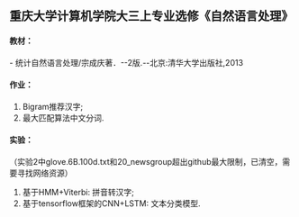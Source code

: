 ## 重庆大学计算机学院大三上专业选修《自然语言处理》

#### 教材：
 \- 统计自然语言处理/宗成庆著．--2版.--北京:清华大学出版社,2013

#### 作业：
 1. Bigram推荐汉字;
 2. 最大匹配算法中文分词.

#### 实验：
（实验2中glove.6B.100d.txt和20_newsgroup超出github最大限制，已清空，需要寻找网络资源）
 1. 基于HMM+Viterbi: 拼音转汉字;
 2. 基于tensorflow框架的CNN+LSTM: 文本分类模型.
